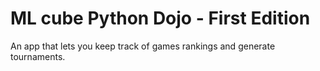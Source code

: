 # ML cube Python Dojo - First Edition

An app that lets you keep track of games rankings and generate tournaments.
